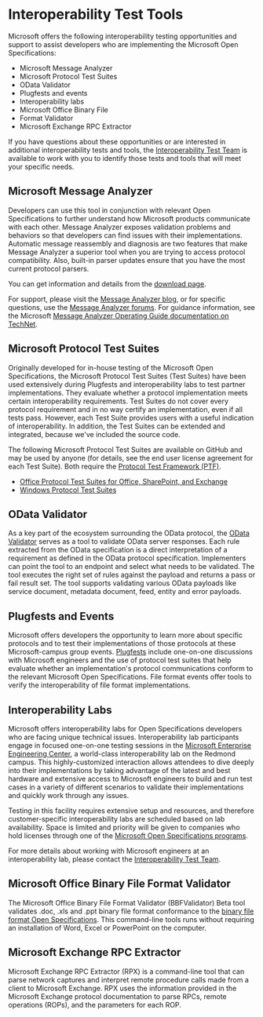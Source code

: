 # Interoperability Test Tools

Microsoft offers the following interoperability testing opportunities and support to assist developers who are implementing the Microsoft Open Specifications:

* Microsoft Message Analyzer
* Microsoft Protocol Test Suites
* OData Validator
* Plugfests and events
* Interoperability labs
* Microsoft Office Binary File
* Format Validator
* Microsoft Exchange RPC Extractor

If you have questions about these opportunities or are interested in additional interoperability tests and tools, the [Interoperability Test Team]("mailto:interoptesttools@microsoft.com") is available to work with you to identify those tests and tools that will meet your specific needs.

## Microsoft Message Analyzer

Developers can use this tool in conjunction with relevant Open Specifications to further understand how Microsoft products communicate with each other. Message Analyzer exposes validation problems and behaviors so that developers can find issues with their implementations. Automatic message reassembly and diagnosis are two features that make Message Analyzer a superior tool when you are trying to access protocol compatibility. Also, built-in parser updates ensure that you have the most current protocol parsers.

You can get information and details from the [download page]("https://www.microsoft.com/en-us/download/details.aspx?id=44226").

For support, please visit the [Message Analyzer blog]("http://blogs.technet.com/b/messageanalyzer/"), or for specific questions, use the [Message Analyzer forums]("http://social.technet.microsoft.com/forums/en-us/home?forum=messageanalyzer"). For guidance information, see the Microsoft [Message Analyzer Operating Guide documentation on TechNet]("https://technet.microsoft.com/en-us/library/jj649776.aspx").

## Microsoft Protocol Test Suites

Originally developed for in-house testing of the Microsoft Open Specifications, the Microsoft Protocol Test Suites (Test Suites) have been used extensively during Plugfests and interoperability labs to test partner implementations. They evaluate whether a protocol implementation meets certain interoperability requirements. Test Suites do not cover every protocol requirement and in no way certify an implementation, even if all tests pass. However, each Test Suite provides users with a useful indication of interoperability. In addition, the Test Suites can be extended and integrated, because we've included the source code.

The following Microsoft Protocol Test Suites are available on GitHub and may be used by anyone (for details, see the end user license agreement for each Test Suite). Both require the [Protocol Test Framework (PTF)]("https://github.com/microsoft/protocoltestframework").

* [Office Protocol Test Suites for Office, SharePoint, and Exchange]("https://github.com/OfficeDev/Interop-TestSuites")
* [Windows Protocol Test Suites]("https://github.com/Microsoft/WindowsProtocolTestSuites")

## OData Validator

As a key part of the ecosystem surrounding the OData protocol, the [OData Validator]("http://services.odata.org/validation/") serves as a tool to validate OData server responses. Each rule extracted from the OData specification is a direct interpretation of a requirement as defined in the OData protocol specification. Implementers can point the tool to an endpoint and select what needs to be validated. The tool executes the right set of rules against the payload and returns a pass or fail result set. The tool supports validating various OData payloads like service document, metadata document, feed, entity and error payloads.

## Plugfests and Events

Microsoft offers developers the opportunity to learn more about specific protocols and to test their implementations of those protocols at these Microsoft-campus group events. [Plugfests]("https://msdn.microsoft.com/openspecifications/dn750988") include one-on-one discussions with Microsoft engineers and the use of protocol test suites that help evaluate whether an implementation's protocol communications conform to the relevant Microsoft Open Specifications. File format events offer tools to verify the interoperability of file format implementations.
## Interoperability Labs

Microsoft offers interoperability labs for Open Specifications developers who are facing unique technical issues. Interoperability lab participants engage in focused one-on-one testing sessions in the [Microsoft Enterprise Engineering Center]("https://www.microsoft.com/en-us/server-cloud/products/windows-server-2012-r2/default.aspx"), a world-class interoperability lab on the Redmond campus.  This highly-customized interaction allows attendees to dive deeply into their implementations by taking advantage of the latest and best hardware and extensive access to Microsoft engineers to build and run test cases in a variety of different scenarios to validate their implementations and quickly work through any issues.

Testing in this facility requires extensive setup and resources, and therefore customer-specific interoperability labs are scheduled based on lab availability.  Space is limited and priority will be given to companies who hold licenses through one of the [Microsoft Open Specifications programs]("https://msdn.microsoft.com/openspecifications/dn646761").

For more details about working with Microsoft engineers at an interoperability lab, please contact the [Interoperability Test Team]("mailto:interoptesttools@microsoft.com").

## Microsoft Office Binary File Format Validator

The Microsoft Office Binary File Format Validator (BBFValidator) Beta tool validates .doc, .xls and .ppt binary file format conformance to the [binary file format Open Specifications]("https://msdn.microsoft.com/en-us/library/cc313105(office.12).aspx"). This command-line tools runs without requiring an installation of Word, Excel or PowerPoint on the computer.

## Microsoft Exchange RPC Extractor

Microsoft Exchange RPC Extractor (RPX) is a command-line tool that can parse network captures and interpret remote procedure calls made from a client to Microsoft Exchange. RPX uses the information provided in the Microsoft Exchange protocol documentation to parse RPCs, remote operations (ROPs), and the parameters for each ROP.
